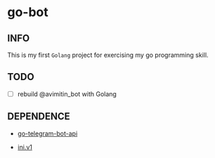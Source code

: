 # go-bot

## INFO

This is my first `Golang` project for exercising my go programming skill.

## TODO

- [ ] rebuild @avimitin_bot with Golang

## DEPENDENCE

- [go-telegram-bot-api](https://github.com/go-telegram-bot-api/telegram-bot-api)

- [ini.v1](https://gopkg.in/ini.v1)
